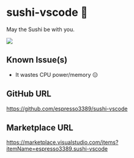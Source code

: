 # sushi-vscode 🍣

May the Sushi be with you.

![](https://raw.githubusercontent.com/espresso3389/sushi-vscode/master/images/intro.gif)

## Known Issue(s)

* It wastes CPU power/memory 😑

## GitHub URL
https://github.com/espresso3389/sushi-vscode

## Marketplace URL
https://marketplace.visualstudio.com/items?itemName=espresso3389.sushi-vscode
